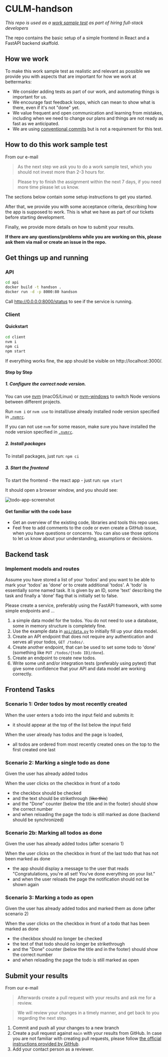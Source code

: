 # CULM-handson
_This repo is used as a [work sample test](https://jacobian.org/series/work-sample-tests/) as part of hiring full-stack developers_

The repo contains the basic setup of a simple frontend in React and a FastAPI backend skaffold. 

## How we work

To make this work sample test as realistic and relevant as possible we provide you with aspects that are important for how we work at bettermarks:

- We consider adding tests as part of our work, and automating things is important for us.
- We encourage fast feedback loops, which can mean to show what is there, even if it's not "done" yet.
- We value frequent and open communication and learning from mistakes, including when we need to change our plans and things are not ready as fast as we anticipated.
- We are using [conventional commits](https://www.conventionalcommits.org/en/v1.0.0/) but is not a requirement for this test.

## How to do this work sample test

From our e-mail

> As the next step we ask you to do a work sample test, which you should not invest more than 2-3 hours for.

> Please try to finish the assignment within the next 7 days, if you need more time please let us know.

The sections below contain some setup instructions to get you started.

After that, we provide you with some acceptance criteria, describing how the app is supposed to work. This is what we have as part of our tickets before starting development.

Finally, we provide more details on how to submit your results.

**If there are any questions/problems while you are working on this, please ask them via mail or create an issue in the repo.**


## Get things up and running

### API
```bash
cd api
docker build -t handson .
docker run -d -p 8000:80 handson
```
Call http://0.0.0.0:8000/status to see if the service is running.

### Client

#### Quickstart
```bash
cd client
nvm i
npm ci
npm start
```
If everything works fine, the app should be visible on http://localhost:3000/.

#### Step by Step 

##### 1. Configure the correct node version.

You can use [nvm](https://github.com/creationix/nvm#installation) (macOS/Linux) or [nvm-windows](https://github.com/coreybutler/nvm-windows#node-version-manager-nvm-for-windows) to switch Node versions between different projects.

Run `nvm i` or `nvm use` to install/use already installed node version specified in [`.nvmrc`](client/.nvmrc).

If you can not use `nvm` for some reason, make sure you have installed the node version specified in [`.nvmrc`](client/.nvmrc).

##### 2. Install packages

To install packages, just run: `npm ci`

##### 3. Start the frontend

To start the frontend - the react app - just run: `npm start`

It should open a browser window, and you should see:

![todo-app-screenshot](client/doc/todo-app.png)

#### Get familiar with the code base

- Get an overview of the existing code, libraries and tools this repo uses.
- Feel free to add comments to the code or even create a GitHub issue, when you have questions or concerns. You can also use those options to let us know about your understanding, assumptions or decisions.

## Backend task

### Implement models and routes

Assume you have stored a list of your 'todos' and you want to be able to mark your 'todos' as 'done' or to create additional 'todos'.
A 'todo' is essentially some named task.
It is given by an ID, some 'text' describing the task and finally a 'done' flag that is initially set to false.

Please create a service, preferably using the FastAPI framework, with some simple endpoints and ...

1. a simple data model for the todos. You do not need to use a database, some in memory structure is completely fine.
2. Use the example data in [`api/data.py`](api/data.py) to initially fill up your data model.
3. Create an API endpoint that does not require any authentication and serves all your todos, `GET /todos/`.
4. Create another endpoint, that can be used to set some todo to 'done' (something like `PUT /todos/{todo ID}/done`).
5. Create an endpoint to create new todos.
6. Write some unit and/or integration tests (preferably using pytest) that give some confidence that your API and data model are working correctly.

## Frontend Tasks

### Scenario 1: Order todos by most recently created

When the user enters a todo into the input field and submits it:
- it should appear at the top of the list below the input field

When the user already has todos and the page is loaded,
- all todos are ordered from most recently created ones on the top to the first created one last

### Scenario 2: Marking a single todo as done

Given the user has already added todos

When the user clicks on the checkbox in front of a todo
- the checkbox should be checked
- and the text should be strikethrough (~~like this~~)
- and the "Done" counter (below the title and in the footer) should show the correct number
- and when reloading the page the todo is still marked as done (backend should be synchronized)

### Scenario 2b: Marking all todos as done

Given the user has already added todos (after scenario 1)

When the user clicks on the checkbox in front of the last todo that has not been marked as done
- the app should display a message to the user that reads
  "Congratulations, you're all set! You've done everything on your list."
- and when the user reloads the page the notification should not be shown again

### Scenario 3: Marking a todo as open

Given the user has already added todos and marked them as done (after scenario 2)

When the user clicks on the checkbox in front of a todo that has been marked as done
- the checkbox should no longer be checked
- the text of that todo should no longer be strikethrough
- and the "Done" counter (below the title and in the footer) should show the correct number
- and when reloading the page the todo is still marked as open


## Submit your results

From our e-mail

> Afterwards create a pull request with your results and ask me for a review.

> We will review your changes in a timely manner, and get back to you regarding the next step.

1. Commit and push all your changes to a new branch
2. Create a pull request against `main` with your results from GitHub.
   In case you are not familiar with creating pull requests, please follow [the official instructions provided by GitHub](https://docs.github.com/en/pull-requests/collaborating-with-pull-requests/proposing-changes-to-your-work-with-pull-requests/creating-a-pull-request).
3. Add your contact person as a reviewer.
